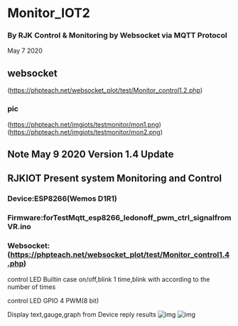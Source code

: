 # Monitor_IOT2
### By RJK Control & Monitoring by Websocket via MQTT Protocol
May 7 2020 
## websocket 
(https://phpteach.net/websocket_plot/test/Monitor_control1.2.php)
### pic
(https://phpteach.net/imgiots/testmonitor/mon1.png)
(https://phpteach.net/imgiots/testmonitor/mon2.png)
## Note May 9 2020 Version 1.4 Update
## RJKIOT Present system Monitoring and Control 
### Device:ESP8266(Wemos D1R1)
### Firmware:forTestMqtt_esp8266_ledonoff_pwm_ctrl_signalfromVR.ino
### Websocket:(https://phpteach.net/websocket_plot/test/Monitor_control1.4.php)

control LED Builtin 
case on/off,blink 1 time,blink with according to the number of times 

control LED GPIO 4  PWM(8 bit)

Display text,gauge,graph from Device reply results
![img](https://phpteach.net/imgiots/testiot2/iomoni4.png)
![img](https://phpteach.net/imgiots/testiot2/iomoni1.png)
